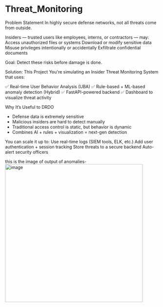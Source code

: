 # Threat_Monitoring
Problem Statement
In highly secure defense networks, not all threats come from outside.

Insiders — trusted users like employees, interns, or contractors — may:
Access unauthorized files or systems
Download or modify sensitive data
Misuse privileges intentionally or accidentally
Exfiltrate confidential documents

Goal: Detect these risks before damage is done.

Solution: This Project
You're simulating an Insider Threat Monitoring System that uses:

✅ Real-time User Behavior Analysis (UBA)
✅ Rule-based + ML-based anomaly detection (Hybrid)
✅ FastAPI-powered backend
✅ Dashboard to visualize threat activity

Why It’s Useful to DRDO
* Defense data is extremely sensitive
* Malicious insiders are hard to detect manually
* Traditional access control is static, but behavior is dynamic
* Combines AI + rules + visualization = next-gen detection

You can scale it up to:
Use real-time logs (SIEM tools, ELK, etc.)
Add user authentication + session tracking
Store threats to a secure backend
Auto-alert security officers

this is the image of output of anomalies-
<img width="451" alt="image" src="https://github.com/user-attachments/assets/b95b982c-6828-41da-a2fc-ebd4c0901e69" />
